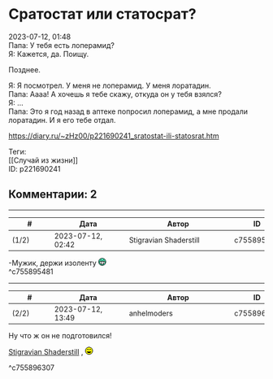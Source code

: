 Сратостат или статосрат?
========================

  
2023-07-12, 01:48  
 Папа: У тебя есть лоперамид?   
 Я: Кажется, да. Поищу.   
   
 Позднее.   
   
 Я: Я посмотрел. У меня не лоперамид. У меня лоратадин.   
 Папа: Аааа! А хочешь я тебе скажу, откуда он у тебя взялся?   
 Я: ...   
 Папа: Это я год назад в аптеке попросил лоперамид, а мне продали лоратадин. И я его тебе отдал.   
  
<https://diary.ru/~zHz00/p221690241_sratostat-ili-statosrat.htm>  
  
Теги:  
[[Случай из жизни]]  
ID: p221690241  


Комментарии: 2
--------------

  


---



|         #         |              Дата              |                     Автор                     |           ID           |
| --- | --- | --- | --- |
| (1/2) | 2023-07-12, 02:42 | Stigravian Shaderstill | c755895481 |

  
 -Мужик, держи изоленту ![:-D](pics/1133.gif)   
 ^c755895481

---



|         #         |              Дата              |                     Автор                     |           ID           |
| --- | --- | --- | --- |
| (2/2) | 2023-07-12, 13:49 | anhelmoders | c755896307 |

  
  Ну что ж он не подготовился! 

   
    
  [Stigravian Shaderstill](https://stigravian.diary.ru "Science, Death, Rock-n-Roll")  , ![:laugh:](pics/1126.gif) 

   
 ^c755896307